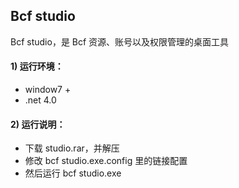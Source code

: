 
## Bcf studio

Bcf studio，是 Bcf 资源、账号以及权限管理的桌面工具

#### 1) 运行环境：

* window7 +
* .net 4.0


#### 2) 运行说明：

* 下载 studio.rar，并解压
* 修改 bcf studio.exe.config 里的链接配置
* 然后运行 bcf studio.exe